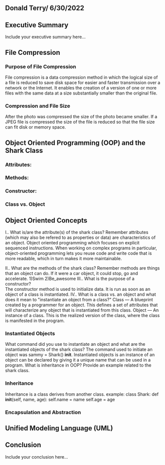 ## Donald Terry/ 6/30/2022

## Executive Summary 
Include your executive summary here...

## File Compression
### Purpose of File Compression
File compression is a data compression method in which the logical size of a file is reduced to save disk space for easier and faster transmission over a network or the Internet. It enables the creation of a version of one or more files with the same data at a size substantially smaller than the original file.
### Compression and File Size
After the photo was compressed the size of the photo became smaller. If a JPEG file is compressed the size of the file is reduced so that the file size can fit disk or memory space.

## Object Oriented Programming (OOP) and the Shark Class
### Attributes:
### Methods:
### Constructor:
### Class vs. Object

## Object Oriented Concepts
I.. What is/are the attribute(s) of the shark class? Remember attributes (which may also be refered to as properties or data) are characteristics of an object.
Object oriented programming which focuses on explicit sequenced instructions. When working on complex programs in particular, object-oriented programming lets you reuse code and write code that is more readable, which in turn makes it more maintainable.

II.. What are the methods of the shark class? Remember methods are things that an object can do.  If it were a car object, it could stop, go and accelerate.
1)Swim 
2)Be_awesome 
III.. What is the purpose of a constructor?  
The constructor method is used to initialize data. It is run as soon as an object of a class is instantiated.
IV.. What is a class vs. an object and what does it mean to "instantiate an object from a class?" 
Class — A blueprint created by a programmer for an object. This defines a set of attributes that will characterize any object that is instantiated from this class.
Object — An instance of a class. This is the realized version of the class, where the class is manifested in the program.
### Instantiated Objects
What command did you use to instantiate an object and what are the instantiated objects of the shark class? 
 The command used to initiate an object was sammy = Shark() __init__. Instantiated objects is an instance of an object can be declared by giving it a unique name that can be used in a program.
What is inheritance in OOP? Provide an example related to the shark class. 
 
### Inheritance
Inheritance is a class derives from another class.
example:   class Shark:
    def __init__(self, name, age):
        self.name = name
        self.age = age
### Encapsulation and Abstraction

## Unified Modeling Language (UML)

## Conclusion
Include your conclusion here...

